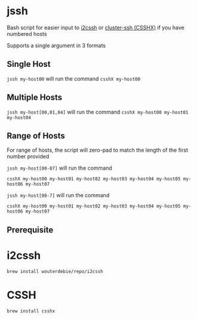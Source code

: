 # jssh
Bash script for easier input to [i2cssh](https://github.com/wouterdebie/i2cssh) or [cluster-ssh (CSSHX)](https://formulae.brew.sh/formula/csshx) if you have numbered hosts

Supports a single argument in 3 formats
## Single Host
`jssh my-host00` will run the command `csshX my-host00`

## Multiple Hosts
`jssh my-host[00,01,04]` will run the command `csshX my-host00 my-host01 my-host04`

## Range of Hosts
For range of hosts, the script will zero-pad to match the length of the first number provided<br>

`jssh my-host[00-07]` will run the command 

```csshX my-host00 my-host01 my-host02 my-host03 my-host04 my-host05 my-host06 my-host07```

`jssh my-host[00-7]` will run the command

```csshX my-host00 my-host01 my-host02 my-host03 my-host04 my-host05 my-host06 my-host07```

## Prerequisite
# i2cssh
```
brew install wouterdebie/repo/i2cssh
```
# CSSH
```
brew install csshx
```
